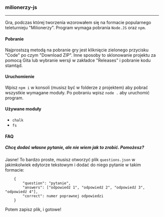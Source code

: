 ### milionerzy-js
---
Gra, podczas której tworzenia wzorowałem się na formacie popularnego teleturnieju "Milionerzy". Program wymaga pobrania `Node.JS` oraz `npm`.

#### Pobranie
Najprostszą metodą na pobranie gry jest kliknięcie zielonego przycisku "Code" po czym "Download ZIP". Inne sposoby to sklonowanie projektu za pomocą Gita lub wybranie wersji w zakładce "Releases" i pobranie kodu stamtąd.

#### Uruchomienie
Wpisz `npm i` w konsoli (musisz być w folderze z projektem) aby pobrać wszystkie wymagane moduły.
Po pobraniu wpisz `node .` aby uruchomić program.

#### Używane moduły
- `chalk`
- `fs`
#### FAQ
##### Chcę dodać własne pytanie, ale nie wiem jak to zrobić. Pomożesz?
Jasne! To bardzo proste, musisz otworzyć plik `questions.json` w jakimkolwiek edytorze tekstowym i dodać do niego pytanie w takim formacie:
```
    {
        "question": "pytanie",
        "answers": ["odpowiedź 1", "odpowiedź 2", "odpowiedź 3", "odpowiedź 4"],
        "correct": numer poprawnej odpowiedzi
    }
```
Potem zapisz plik, i gotowe!
